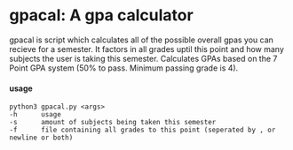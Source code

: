 # gpacal: A gpa calculator 

gpacal is script which calculates all of the possible overall gpas you can recieve for a semester. It factors in all grades uptil this point and how many subjects the user is taking this semester. Calculates GPAs based on the 7 Point GPA system (50% to pass. Minimum passing grade is 4). 

#### usage
```
python3 gpacal.py <args>
-h      usage
-s      amount of subjects being taken this semester
-f      file containing all grades to this point (seperated by , or newline or both)

```
